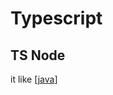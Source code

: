 # Typescript

## TS Node


it like [[java]]

[//begin]: # "Autogenerated link references for markdown compatibility"
[java]: java.md "Java"
[//end]: # "Autogenerated link references"